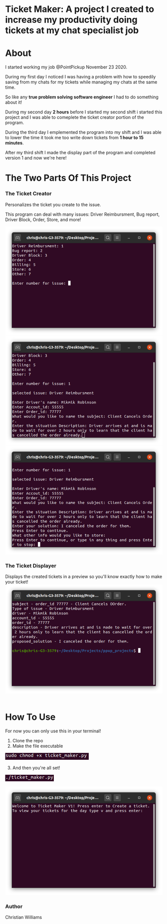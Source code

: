 # Ticket Maker: A project I created to increase my productivity doing tickets at my chat specialist job

# About

I started working my job @PointPickup November 23 2020.

During my first day I noticed I was having a problem with how to speedily saving from my chats for my tickets while managing my chats at the same time.

So like any **true problem solving software engineer** I had to do something about it!

During my second day **2 hours** before I started my second shift i started this project and I was able to comeplete the ticket creator portion of the program.

During the third day I emplemented the program into my shift and I was able to lower the time it took me too write down tickets from **1 hour to 15 minutes**.

After my third shift I made the display part of the program and completed version 1 and now we're here!
&nbsp;
&nbsp;

# The Two Parts Of This Project

### The Ticket Creator

Personalizes the ticket you create to the issue.

This program can deal with many issues: 
Driver Reimbursment, Bug report, Driver Block, Order, Store, and more!


![issues](photos/issues.png)
![questions1](photos/questions1.png)
![questions2](photos/questions2.png)

### The Ticket Displayer

Displays the created tickets in a preview so you'll know exactly how to make your ticket!
![Display](photos/Display.png)
&nbsp;
&nbsp;

# How To Use

For now you can only use this in your terminal!

1. Clone the repo
2. Make the file executable

![executable](photos/executable.png)

3. And then you're all set!

![execute](photos/execute.png)

![welcome](photos/welcome-screen.png)

### Author
Christian Williams